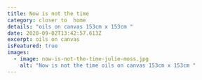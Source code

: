 ```yaml
---
title: Now is not the time
category: closer to  home
details: "oils on canvas 153cm x 153cm "
date: 2020-09-02T13:42:57.613Z
excerpt: oils on canvas
isFeatured: true
images:
  - image: now-is-not-the-time-julie-moss.jpg
    alt: "Now is not the time oils on canvas 153cm x 153cm "
---
```

